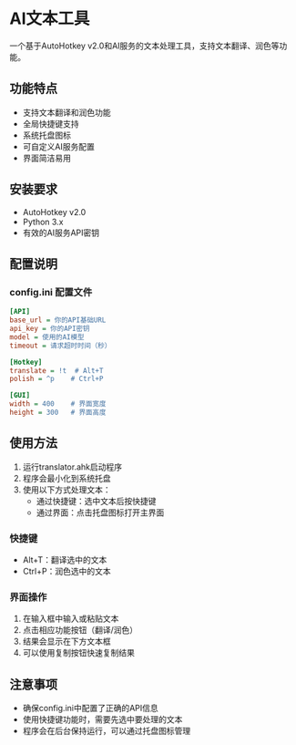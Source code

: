 # AI文本工具

一个基于AutoHotkey v2.0和AI服务的文本处理工具，支持文本翻译、润色等功能。

## 功能特点

- 支持文本翻译和润色功能
- 全局快捷键支持
- 系统托盘图标
- 可自定义AI服务配置
- 界面简洁易用

## 安装要求

- AutoHotkey v2.0
- Python 3.x
- 有效的AI服务API密钥

## 配置说明

### config.ini 配置文件

```ini
[API]
base_url = 你的API基础URL
api_key = 你的API密钥
model = 使用的AI模型
timeout = 请求超时时间（秒）

[Hotkey]
translate = !t  # Alt+T
polish = ^p    # Ctrl+P

[GUI]
width = 400    # 界面宽度
height = 300   # 界面高度
```

## 使用方法

1. 运行translator.ahk启动程序
2. 程序会最小化到系统托盘
3. 使用以下方式处理文本：
   - 通过快捷键：选中文本后按快捷键
   - 通过界面：点击托盘图标打开主界面

### 快捷键

- Alt+T：翻译选中的文本
- Ctrl+P：润色选中的文本

### 界面操作

1. 在输入框中输入或粘贴文本
2. 点击相应功能按钮（翻译/润色）
3. 结果会显示在下方文本框
4. 可以使用复制按钮快速复制结果

## 注意事项

- 确保config.ini中配置了正确的API信息
- 使用快捷键功能时，需要先选中要处理的文本
- 程序会在后台保持运行，可以通过托盘图标管理